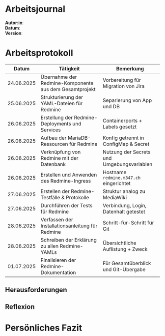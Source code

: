 # Arbeitsjournal
**Autor:in**:  
**Datum**:    
**Version**:  

# Arbeitsprotokoll 

| Datum       | Tätigkeit                                           | Bemerkung |
|-------------|------------------------------------------------------|-----------|
| 24.06.2025  | Übernahme der Redmine-Komponente aus dem Gesamtprojekt | Vorbereitung für Migration von Jira |
| 25.06.2025  | Strukturierung der YAML-Dateien für Redmine         | Separierung von App und DB           |
| 26.06.2025  | Erstellung der Redmine-Deployments und Services     | Containerports + Labels gesetzt      |
| 26.06.2025  | Aufbau der MariaDB-Ressourcen für Redmine           | Konfig getrennt in ConfigMap & Secret |
| 26.06.2025  | Verknüpfung von Redmine mit der Datenbank           | Nutzung der Secrets und Umgebungsvariablen |
| 26.06.2025  | Erstellen und Anwenden des Redmine-Ingress          | Hostname `redmine.m347.ch` eingerichtet |
| 27.06.2025  | Erstellen der Redmine-Testfälle & Protokolle        | Struktur analog zu MediaWiki         |
| 27.06.2025  | Durchführen der Tests für Redmine                   | Verbindung, Login, Datenhalt getestet |
| 28.06.2025  | Verfassen der Installationsanleitung für Redmine   | Schritt-für-Schritt für Git          |
| 28.06.2025  | Schreiben der Erklärung zu allen Redmine-YAMLs     | Übersichtliche Auflistung + Zweck    |
| 01.07.2025  | Finalisieren der Redmine-Dokumentation              | Für Gesamtüberblick und Git-Übergabe |


## Herausforderungen

## Reflexion

# Persönliches Fazit
